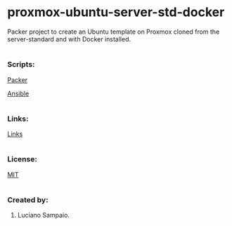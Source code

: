# proxmox-ubuntu-server-std-docker
Packer project to create an Ubuntu template on Proxmox cloned from the server-standard and with Docker installed.

#
### Scripts:
[Packer](packer/README.md "Packer")

[Ansible](ansible/README.md "Ansible")

#
### Links:

[Links](links.md "Links")

#
### License:

[MIT](LICENSE "MIT License")

#
### Created by:

1. Luciano Sampaio.
